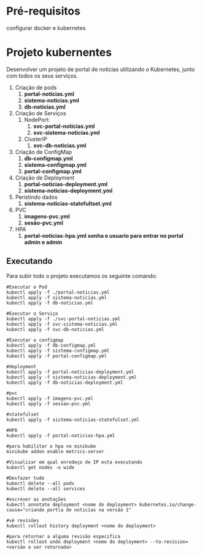 # Pré-requisitos
configurar docker e kubernetes

# Projeto kubernentes
Desenvolver um projeto de portal de noticias utilizando o Kubernetes, junto com todos os seus serviços.
1. Criação de pods
   1. **portal-noticias.yml**
   2. **sistema-noticias.yml**
   3. **db-noticias.yml**
2. Criação de Serviços
   1. NodePort:
      1. **svc-portal-noticias.yml**
      2. **svc-sistema-noticias.yml**
   2. ClusterIP
      1. **svc-db-noticias.yml**
3. Criação de ConfigMap
   1. **db-configmap.yml**
   2. **sistema-configmap.yml**
   3. **portal-configmap.yml**
4. Criação de Deployment
   1. **portal-noticias-deployment.yml**
   2. **sistema-noticias-deployment.yml**
5. Peristindo dados
   1. **sistema-noticias-statefultset.yml**
6. PVC
   1. **imagens-pvc.yml**
   2. **sesão-pvc.yml**
7. HPA
   1. **portal-noticias-hpa.yml**
**senha e usuario para entrar no portal admin e admin**

## Executando
Para subir todo o projeto executamos os seguinte comando:
``` kubernetes
#Executar o Pod
kubectl apply -f ./portal-noticias.yml
kubectl apply -f sistema-noticias.yml
kubectl apply -f db-noticias.yml

#Executar o Serviço
kubectl apply -f ./svc-portal-noticias.yml
kubectl apply -f svc-sistema-noticias.yml
kubectl apply -f svc-db-noticias.yml

#Executar o configmap
kubectl apply -f db-configmap.yml
kubectl apply -f sistema-configmap.yml
kubectl apply -f portal-configmap.yml 

#deployment
kubectl apply -f portal-noticias-deployment.yml
kubectl apply -f sistema-noticias-deployment.yml
kubectl apply -f db-noticias-deployment.yml

#pvc
kubectl apply -f imagens-pvc.yml
kubectl apply -f sessao-pvc.yml

#statefulset
kubectl apply -f sistema-noticias-statefulset.yml

#HPA
kubectl apply -f portal-noticias-hpa.yml

#para habilitar o hpa no minikube
minikube addon enable metrics-server

#Visualizar em qual enredeço de IP esta executando
kubectl get nodes -o wide 

#Desfazer tudo
kubectl delete --all pods
kubectl delete --all services

#escrever as anotações
kubectl annotate deployment <nome do deployment> kubernetes.io/change-cause="criando portla de noticias na versão 1"

#vê revisões
kubectl rollout history deployment <nome do deployment>

#para retornar a alguma revisão especifica
kubectl rollout undo deployment <nome do deployment> --to-revision=<versão a ser retornada>

```
